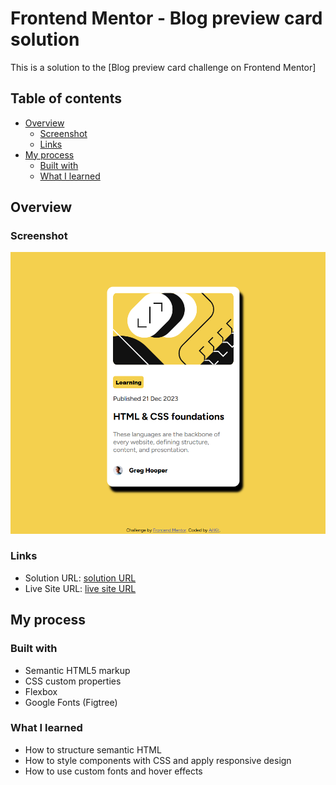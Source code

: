 # Frontend Mentor - Blog preview card solution

This is a solution to the [Blog preview card challenge on Frontend Mentor]

## Table of contents

- [Overview](#overview)
  - [Screenshot](#screenshot)
  - [Links](#links)
- [My process](#my-process)
  - [Built with](#built-with)
  - [What I learned](#what-i-learned)

## Overview

### Screenshot

![](/Screenshot.png)


### Links

- Solution URL: [solution URL](https://github.com/AnKit1840/blog_preview_card/blob/main/index.html)
- Live Site URL: [live site URL](https://ankit1840.github.io/blog_preview_card/)

## My process

### Built with

- Semantic HTML5 markup
- CSS custom properties
- Flexbox
- Google Fonts (Figtree)

### What I learned
- How to structure semantic HTML
- How to style components with CSS and apply responsive design
- How to use custom fonts and hover effects

